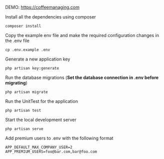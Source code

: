DEMO: https://coffeemanaging.com

Install all the dependencies using composer

    composer install

Copy the example env file and make the required configuration changes in the .env file

    cp .env.example .env

Generate a new application key

    php artisan key:generate

Run the database migrations (**Set the database connection in .env before migrating**)

    php artisan migrate

Run the UnitTest for the application

    php artisan test

Start the local development server

    php artisan serve

Add premium users to .env with the following format

```
APP_DEFAULT_MAX_COMPANY_USER=2
APP_PREMIUM_USERS=foo@bar.com,bar@foo.com
```

